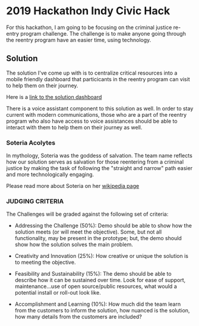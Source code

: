 # 2019 Hackathon Indy Civic Hack

For this hackathon, I am going to be focusing on the criminal justice re-entry program challenge. The challenge is to make anyone going through the reentry program have an easier time, using technology.

## Solution

The solution I've come up with is to centralize critical resources into a mobile friendly dashboard that particicants in the reentry program can visit to help them on their journey.

Here is a [link to the solution dashboard](https://aallbrig.github.io/2019-hackathon-indy-civic-hack/index.html)


There is a voice assistant component to this solution as well. In order to stay current with modern communications, those who are a part of the reentry program who also have access to voice assistances should be able to interact with them to help them on their journey as well.

### Soteria Acolytes

In mythology, Soteria was the goddess of salvation. The team name reflects how our solution serves as salvation for those reentering from a criminal justice by making the task of following the "straight and narrow" path easier and more technologically engaging.

Please read more about Soteria on her [wikipedia page](https://en.wikipedia.org/wiki/Soteria_(mythology))

### JUDGING CRITERIA
The Challenges will be graded against the following set of criteria:

- Addressing the Challenge (50%): Demo should be able to show how the solution meets (or will meet the objective). Some,
but not all functionality, may be present in the prototype; but, the demo should show how the
solution solves the main problem.

- Creativity and Innovation (25%): How creative or unique the
solution is to meeting the objective.

- Feasibility and Sustainability (15%): The demo should be
able to describe how it can be sustained over time. Look for ease of support, maintenance...use of
open source/public resources, what would a potential install or roll-out look like.

- Accomplishment and Learning (10%): How much did the team learn from the customers to
inform the solution, how nuanced is the solution, how many details from the customers are
included?
